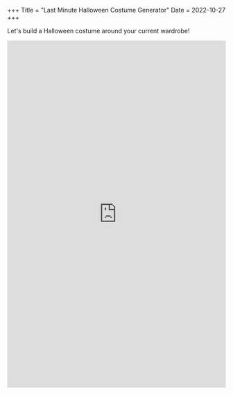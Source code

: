 +++
Title = "Last Minute Halloween Costume Generator"
Date = 2022-10-27
+++

<link rel="stylesheet" href="halloween.css">

Let's build a Halloween costume around your current wardrobe! 

<iframe height="800" width="100%" frameborder="no" src="https://robinzen.shinyapps.io/halloween-costumes/"> </iframe>
